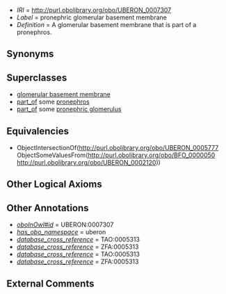  * *IRI* = http://purl.obolibrary.org/obo/UBERON_0007307
 * *Label* = pronephric glomerular basement membrane
 * *Definition* = A glomerular basement membrane that is part of a pronephros.

## Synonyms


## Superclasses

 * [glomerular basement membrane](../../UBERON/77/UBERON_0005777.md)
 * [part_of](../../BFO/50/BFO_0000050.md) some [pronephros](../../UBERON/20/UBERON_0002120.md)
 * [part_of](../../BFO/50/BFO_0000050.md) some [pronephric glomerulus](../../UBERON/39/UBERON_0004739.md)

## Equivalencies

 * ObjectIntersectionOf(<http://purl.obolibrary.org/obo/UBERON_0005777> ObjectSomeValuesFrom(<http://purl.obolibrary.org/obo/BFO_0000050> <http://purl.obolibrary.org/obo/UBERON_0002120>))

## Other Logical Axioms


## Other Annotations

 * *[oboInOwl#id](../../id/oboInOwl#id.md)* = UBERON:0007307
 * *[has_obo_namespace](../../ce/oboInOwl#hasOBONamespace.md)* = uberon
 * *[database_cross_reference](../../ef/oboInOwl#hasDbXref.md)* = TAO:0005313
 * *[database_cross_reference](../../ef/oboInOwl#hasDbXref.md)* = ZFA:0005313
 * *[database_cross_reference](../../ef/oboInOwl#hasDbXref.md)* = TAO:0005313
 * *[database_cross_reference](../../ef/oboInOwl#hasDbXref.md)* = ZFA:0005313

## External Comments

